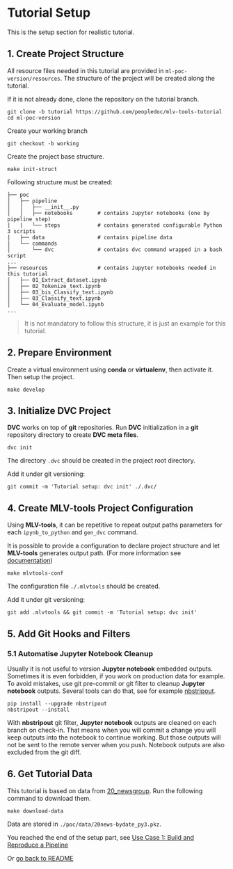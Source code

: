 # Tutorial Setup

This is the setup section for realistic tutorial.

## 1. Create Project Structure

All resource files needed in this tutorial are provided in `ml-poc-version/resources`.
The structure of the project will be created along the tutorial.

If it is not already done, clone the repository on the tutorial branch.

    git clone -b tutorial https://github.com/peopledoc/mlv-tools-tutorial
    cd ml-poc-version

Create your working branch

    git checkout -b working
    

Create the project base structure.

    make init-struct

Following structure must be created:

    ├── poc
    │   ├── pipeline
    │   │   ├── __init__.py
    │   │   ├── notebooks        # contains Jupyter notebooks (one by pipeline step)
    |   |   └── steps            # contains generated configurable Python 3 scripts
    |   ├── data                 # contains pipeline data
    │   └── commands
    │       └── dvc              # contains dvc command wrapped in a bash script
    ...
    ├── resources                # contains Jupyter notebooks needed in this tutorial
    │   ├── 01_Extract_dataset.ipynb
    │   ├── 02_Tokenize_text.ipynb
    │   ├── 03_bis_Classify_text.ipynb
    │   ├── 03_Classify_text.ipynb
    │   └── 04_Evaluate_model.ipynb
    ...

> It is not mandatory to follow this structure, it is just an example for this tutorial.

## 2. Prepare Environment

Create a virtual environment using **conda** or **virtualenv**, then activate it.
Then setup the project.

    make develop

## 3. Initialize DVC Project
**DVC** works on top of **git** repositories. Run **DVC** initialization in a **git**
 repository directory to create **DVC meta files**.

    dvc init

The directory `.dvc` should be created in the project root directory.

Add it under git versioning:

    git commit -m 'Tutorial setup: dvc init' ./.dvc/

## 4. Create MLV-tools Project Configuration

Using **MLV-tools**, it can be repetitive to repeat output paths parameters for each `ipynb_to_python` 
and `gen_dvc` command. 

It is possible to provide a configuration to declare project structure and
 let **MLV-tools** generates output path.
(For more information see [documentation](https://github.com/mlflow/mlflow))

    make mlvtools-conf

The configuration file `./.mlvtools` should be created.

Add it under git versioning:

    git add .mlvtools && git commit -m 'Tutorial setup: dvc init'

## 5. Add Git Hooks and Filters

### 5.1 Automatise Jupyter Notebook Cleanup

Usually it is not useful to version **Jupyter notebook** embedded outputs. Sometimes it is even forbidden,
if you work on production data for example. To avoid mistakes, use git pre-commit or git filter to cleanup
**Jupyter notebook** outputs. Several tools can do that, 
see for example [nbstripout](https://github.com/kynan/nbstripout).

    pip install --upgrade nbstripout
    nbstripout --install

With **nbstripout** git filter, **Jupyter notebook** outputs are cleaned on each branch on check-in. That means 
when you will commit a change you will keep outputs into the notebook to continue working.
 But those outputs will not be sent to the remote server when you push. 
 Notebook outputs are also excluded from the git diff.

## 6. Get Tutorial Data

This tutorial is based on data from [20_newsgroup](http://scikit-learn.org/stable/datasets/).
Run the following command to download them.

    make download-data

Data are stored in `./poc/data/20news-bydate_py3.pkz`.


You reached the end of the setup part, see [Use Case 1: Build and Reproduce a Pipeline](./use_case1.md)

Or [go back to README](../README.md)
